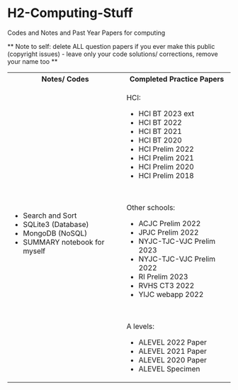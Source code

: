 # H2-Computing-Stuff
Codes and Notes and Past Year Papers for computing

** Note to self: delete ALL question papers if you ever make this public (copyright issues) - leave only your code solutions/ corrections, remove your name too **

<table>
<tr><th> Notes/ Codes </th><th> Completed Practice Papers </th></tr>
<tr><td>

- Search and Sort
- SQLite3 (Database)
- MongoDB (NoSQL)
- SUMMARY notebook for myself

</td><td>

HCI:
- HCI BT 2023 ext
- HCI BT 2022
- HCI BT 2021
- HCI BT 2020
- HCI Prelim 2022
- HCI Prelim 2021
- HCI Prelim 2020
- HCI Prelim 2018

</br>

Other schools:
- ACJC Prelim 2022
- JPJC Prelim 2022
- NYJC-TJC-VJC Prelim 2023
- NYJC-TJC-VJC Prelim 2022
- RI Prelim 2023
- RVHS CT3 2022
- YIJC webapp 2022

</br>

A levels:
- ALEVEL 2022 Paper 
- ALEVEL 2021 Paper 
- ALEVEL 2020 Paper 
- ALEVEL Specimen 

</td></tr> </table>
